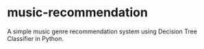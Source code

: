# music-recommendation
A simple music genre recommendation system using Decision Tree Classifier in Python.
